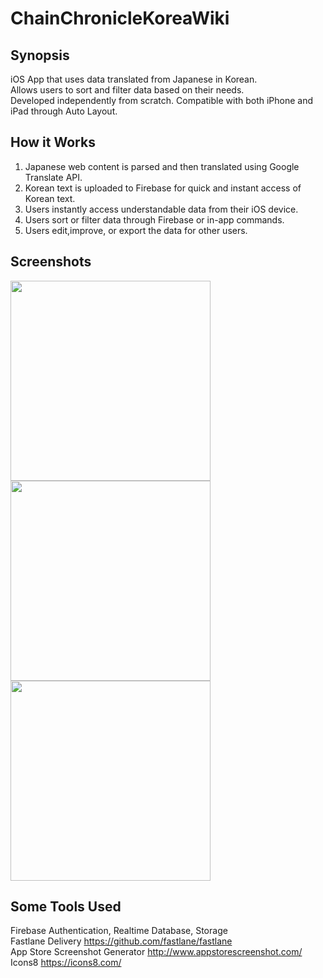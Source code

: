 # ChainChronicleKoreaWiki

## Synopsis
iOS App that uses data translated from Japanese in Korean.  
Allows users to sort and filter data based on their needs.  
Developed independently from scratch.
Compatible with both iPhone and iPad through Auto Layout.

## How it Works
1. Japanese web content is parsed and then translated using Google Translate API.
2. Korean text is uploaded to Firebase for quick and instant access of Korean text.
3. Users instantly access understandable data from their iOS device.
4. Users sort or filter data through Firebase or in-app commands. 
5. Users edit,improve, or export the data for other users.

## Screenshots

<img src="https://github.com/jitaek/ChainChronicleKoreaWiki/blob/master/Screenshots/PreviewHome.png" width="320">
<img src="https://github.com/jitaek/ChainChronicleKoreaWiki/blob/master/Screenshots/PreviewFilter.png" width="320">
<img src="https://github.com/jitaek/ChainChronicleKoreaWiki/blob/master/Screenshots/PreviewAbility.png" width="320">

## Some Tools Used
Firebase Authentication, Realtime Database, Storage  
Fastlane Delivery https://github.com/fastlane/fastlane  
App Store Screenshot Generator http://www.appstorescreenshot.com/  
Icons8 https://icons8.com/

